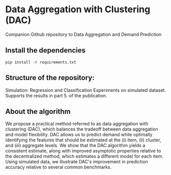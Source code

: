 # Data Aggregation with Clustering (DAC)

Companion Github repository to Data Aggregation and Demand Prediction


## Install the dependencies
```
pip install -r requirements.txt
```

## Structure of the repository:

Simulation: Regression and Classification Experiments on simulated dataset. Supports the results in part 5. of the publication.



## About the algorithm
We propose a practical method referred to as data aggregation with clustering (DAC), which balances the tradeoff between data aggregation and model flexibility. DAC allows us to predict demand while optimally identifying the features that should be estimated at the (i) item, (ii) cluster, and (iii) aggregate levels. We show that the DAC algorithm yields a consistent estimate, along with improved asymptotic properties relative to the decentralized method, which estimates a different model for each item. Using simulated data, we illustrate DAC's improvement in prediction accuracy relative to several common benchmarks.



